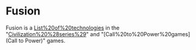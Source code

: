 # Fusion

Fusion is a [List%20of%20technologies](technology) in the "[Civilization%20%28series%29](Civilization)" and "[Call%20to%20Power%20games](Call to Power)" games.
